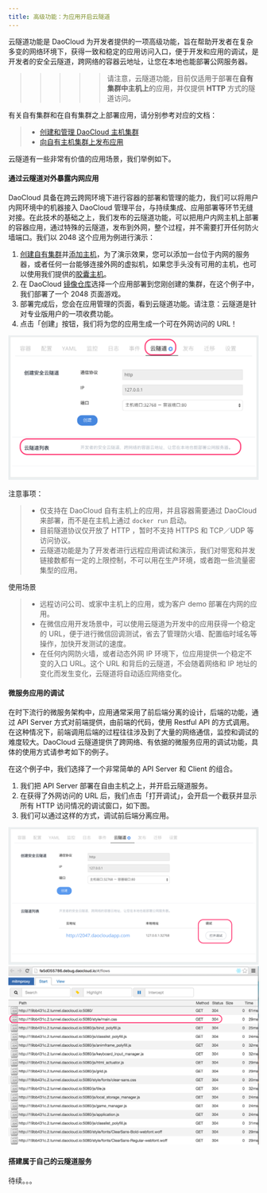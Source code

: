 ```yaml
---
title: 高级功能：为应用开启云隧道
---
```


云隧道功能是 DaoCloud 为开发者提供的一项高级功能，旨在帮助开发者在复杂多变的网络环境下，获得一致和稳定的应用访问入口，便于开发和应用的调试，是开发者的安全云隧道，跨网络的容器云地址，让您在本地也能部署公网服务器。

>>>>> 请注意，云隧道功能，目前仅适用于部署在**自有集群中主机上**的应用，并仅提供 **HTTP** 方式的隧道访问。

有关自有集群和在自有集群之上部署应用，请分别参考对应的文档：

>+ [创建和管理 DaoCloud 主机集群](../../cluster-mgmt)
>+ [向自有主机集群上发布应用](../../app-deploy-mgmt/deploy-to-cluster)

云隧道有一些非常有价值的应用场景，我们举例如下。

#### 通过云隧道对外暴露内网应用

DaoCloud 具备在跨云跨网环境下进行容器的部署和管理的能力，我们可以将用户内网环境中的机器接入 DaoCloud 管理平台，与持续集成、应用部署等环节无缝对接。在此技术的基础之上，我们发布的云隧道功能，可以把用户内网主机上部署的容器应用，通过特殊的云隧道，发布到外网，整个过程，并不需要打开任何防火墙端口。我们以 2048 这个应用为例进行演示：

1. [创建自有集群](../../cluster-mgmt/what-is-cluster)并[添加主机](../../cluster-mgmt/add-cell-node)，为了演示效果，您可以添加一台位于内网的服务器，或者任何一台能够连接外网的虚拟机，如果您手头没有可用的主机，也可以使用我们提供的[胶囊主机](../../cluster-mgmt/add-cell-node)。
2. 在 DaoCloud [镜像仓库](../../daocloud-registry/use-daocloud-registry)选择一个应用部署到您刚创建的集群，在这个例子中，我们部署了一个 2048 页面游戏。
3. 部署完成后，您会在应用管理的页面，看到云隧道功能。请注意：云隧道是针对专业版用户的一项收费功能。
4. 点击「创建」按钮，我们将为您的应用生成一个可在外网访问的 URL！

![](tunnel.png)

注意事项：

>+ 仅支持在 DaoCloud 自有主机上的应用，并且容器需要通过 DaoCloud 来部署，而不是在主机上通过 `docker run` 启动。
>+ 目前隧道协议仅开放了 HTTP ，暂时不支持 HTTPS 和 TCP／UDP 等访问协议。
>+ 云隧道功能是为了开发者进行远程应用调试和演示，我们对带宽和并发链接数都有一定的上限控制，不可以用在生产环境，或者跑一些流量密集型的应用。

使用场景

>+ 远程访问公司、或家中主机上的应用，或为客户 demo 部署在内网的应用。
>+ 在微信应用开发场景中，可以使用云隧道为开发中的应用获得一个稳定的 URL，便于进行微信回调测试，省去了管理防火墙、配置临时域名等操作，加快开发测试的速度。
>+ 在任何内网防火墙，或者动态外网 IP 环境下，位应用提供一个稳定不变的入口 URL。这个 URL 和背后的云隧道，不会随着网络和 IP 地址的变化而发生变化，云隧道将自动适应网络变化。

#### 微服务应用的调试

在时下流行的微服务架构中，应用通常采用了前后端分离的设计，后端的功能，通过 API Server 方式对前端提供，由前端的代码，使用 Restful API 的方式调用。在这种情况下，前端调用后端的过程往往涉及到了大量的网络通信，监控和调试的难度较大。DaoCloud 云隧道提供了跨网络、有依据的微服务应用的调试功能，具体的使用方式请参考如下的例子。

在这个例子中，我们选择了一个非常简单的 API Server 和 Client 的组合。

1. 我们把 API Server 部署在自由主机之上，并开启云隧道服务。
2. 在获得了外网访问的 URL 后，我们点击「打开调试」，会开启一个截获并显示所有 HTTP 访问情况的调试窗口，如下图。
3. 我们可以通过这样的方式，调试前后端分离应用。

![](tunnl-debug.png)
![](debug-window.png)

#### 搭建属于自己的云隧道服务

待续。。。
